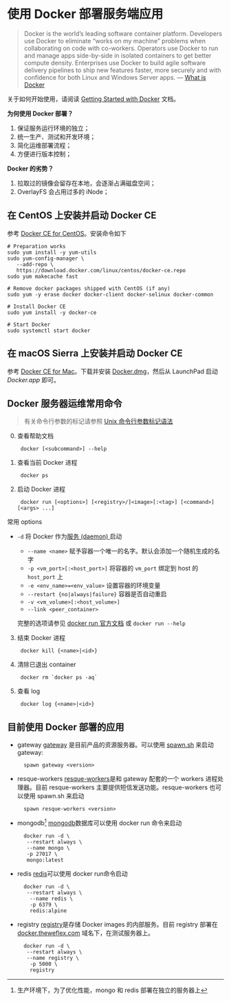 # 使用 Docker 部署服务端应用

> Docker is the world’s leading software container platform. Developers use Docker to eliminate “works on my machine” problems when collaborating on code with co-workers. Operators use Docker to run and manage apps side-by-side in isolated containers to get better compute density. Enterprises use Docker to build agile software delivery pipelines to ship new features faster, more securely and with confidence for both Linux and Windows Server apps.
> — [What is Docker](https://www.docker.com/what-docker)

关于如何开始使用，请阅读  [Getting Started with Docker](https://docs.docker.com/get-started/) 文档。

**为何使用 Docker 部署？**
1. 保证服务运行环境的独立；
2. 统一生产、测试和开发环境；
3. 简化运维部署流程；
4. 方便进行版本控制；

**Docker 的劣势？**
1. 拉取过的镜像会留存在本地，会逐渐占满磁盘空间；
2. OverlayFS 会占用过多的 iNode；

## 在 CentOS 上安装并启动 Docker CE

参考 [Docker CE for CentOS](https://store.docker.com/editions/community/docker-ce-server-centos?tab=description)。安装命令如下

	# Preparation works
	sudo yum install -y yum-utils
	sudo yum-config-manager \
	   --add-repo \
	   https://download.docker.com/linux/centos/docker-ce.repo
	sudo yum makecache fast
	
	# Remove docker packages shipped with CentOS (if any)
	sudo yum -y erase docker docker-client docker-selinux docker-common
	
	# Install Docker CE
	sudo yum install -y docker-ce
	
	# Start Docker
	sudo systemctl start docker

## 在 macOS Sierra 上安装并启动 Docker CE

参考 [Docker CE for Mac](https://store.docker.com/editions/community/docker-ce-desktop-mac?tab=description)。下载并安装 [Docker.dmg](https://download.docker.com/mac/stable/Docker.dmg)，然后从 LaunchPad 启动 *Docker.app* 即可。

## Docker 服务器运维常用命令

> 有关命令行参数的标记请参照 [Unix 命令行参数标记语法](https://github.com/weflex/wiki/blob/master/Unix%20命令行参数标记语法.md)

0. 查看帮助文档

		docker [<subcommand>] --help

1. 查看当前 Docker 进程

		docker ps

2. 启动 Docker 进程

		docker run [<options>] [<registry>/]<image>[:<tag>] [<command>] [<args> ...]

常用 options
- `-d`
	将 Docker 作为[服务 (daemon) ](https://en.wikipedia.org/wiki/Daemon_(computing))启动
	- `--name <name>`
		赋予容器一个唯一的名字。默认会添加一个随机生成的名字
	- `-p <vm_port>[:<host_port>]`
		将容器的 `vm_port` 绑定到 host 的 `host_port` 上
	- `-e <env_name>=<env_value>`
		设置容器的环境变量
	- `--restart {no|always|failure}`
		容器是否自动重启
	- `-v <vm_volume>[:<host_volume>]`
	- `--link <peer_container>`

	完整的选项请参见 [docker run 官方文档](https://docs.docker.com/engine/reference/commandline/run/) 或 `docker run --help`

3. 结束 Docker 进程

		docker kill {<name>|<id>}

4. 清除已退出 container

		docker rm `docker ps -aq`

5. 查看 log

		docker log {<name>|<id>}

## 目前使用 Docker 部署的应用

- gateway
	[gateway](https://github.com/weflex/gateway/) 是目前产品的资源服务器。可以使用 [spawn.sh](https://github.com/weflex/weflex/blob/master/bin/scripts/spawn) 来启动 gateway:

		spawn gateway <version>

- resque-workers
	[resque-workers](https://github.com/weflex/resque-workers)是和 gateway 配套的一个 workers 进程处理器。目前 resque-workers 主要提供短信发送功能。resque-workers 也可以使用 spawn.sh 来启动

		spawn resque-workers <version>

- mongodb[^1]
	[mongodb](https://store.docker.com/images/mongo)数据库可以使用 docker run 命令来启动

		docker run -d \
		 --restart always \
		 --name mongo \
		 -p 27017 \
		 mongo:latest

- redis
	[redis](https://store.docker.com/images/redis)可以使用 docker run命令启动

		docker run -d \
		 --restart always \
		  --name redis \
		  -p 6379 \
		  redis:alpine

- registry
	[registry](https://hub.docker.com/_/registry/)是存储 Docker images 的内部服务。目前 registry 部署在 [docker.theweflex.com](docker.theweflex.com) 域名下，在测试服务器上。

		docker run -d \
		 --restart always \
		 --name registry \
		  -p 5000 \
		  registry

[^1]:	生产环境下，为了优化性能，mongo 和 redis 部署在独立的服务器上
